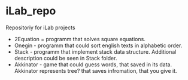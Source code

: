 # iLab_repo
Repositoriy for iLab projects

- 2Equation = programm that solves square equations.
- Onegin - programm that could sort english texts in alphabetic order.
- Stack - programm that implement stack data structure. Additional description could be seen in Stack folder.
- Akkinator - game that could guess words, that saved in its data. Akkinator represents tree? that saves infromation, that you give it.
